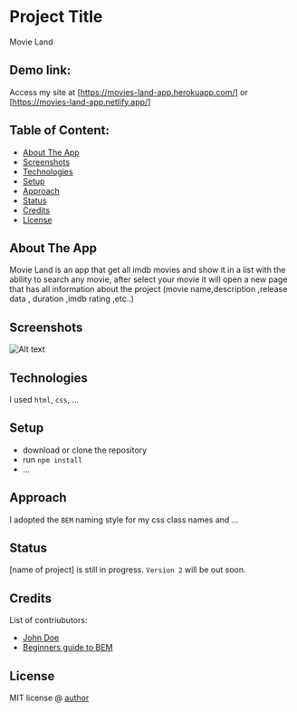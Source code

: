 # Project Title

Movie Land

## Demo link:

Access my site at [https://movies-land-app.herokuapp.com/] or [https://movies-land-app.netlify.app/]

## Table of Content:

- [About The App](#about-the-app)
- [Screenshots](#screenshots)
- [Technologies](#technologies)
- [Setup](#setup)
- [Approach](#approach)
- [Status](#status)
- [Credits](#credits)
- [License](#license)

## About The App

Movie Land is an app that get all imdb movies and show it in a list with the ability to search any movie, after select your movie it will open a new page that has all information about the project (movie name,description ,release data , duration ,imdb rating ,etc..)

## Screenshots
![Alt text](https://github.com/mostafamabdallah/movies-land-source/blob/main/screenshots/home.png "Title")

## Technologies

I used `html`, `css`, ...

## Setup

- download or clone the repository
- run `npm install`
- ...

## Approach

I adopted the `BEM` naming style for my css class names and ...

## Status

[name of project] is still in progress. `Version 2` will be out soon.

## Credits

List of contriubutors:

- [John Doe](johndoe.com)
- [Beginners guide to BEM](link-goes-here.com)

## License

MIT license @ [author](author.com)
